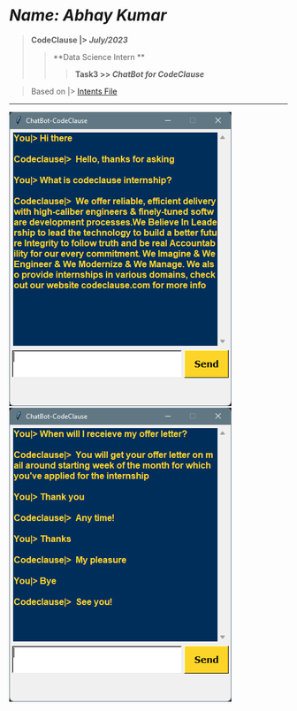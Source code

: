 # ***Name: Abhay Kumar***
> **CodeClause |> *July/2023***
>> **Data Science Intern **
>>> **Task3 >> *ChatBot for CodeClause***
  
  > Based on |> <a href="intents.json">Intents File</a>
  
---

<img src="Screens/1.png">     <img src="Screens/2.png">
